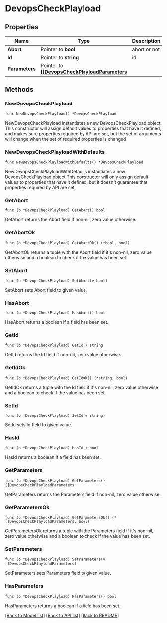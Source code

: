# DevopsCheckPlayload

## Properties

Name | Type | Description | Notes
------------ | ------------- | ------------- | -------------
**Abort** | Pointer to **bool** | abort or not | [optional] 
**Id** | Pointer to **string** | id | [optional] 
**Parameters** | Pointer to [**[]DevopsCheckPlayloadParameters**](DevopsCheckPlayloadParameters.md) |  | [optional] 

## Methods

### NewDevopsCheckPlayload

`func NewDevopsCheckPlayload() *DevopsCheckPlayload`

NewDevopsCheckPlayload instantiates a new DevopsCheckPlayload object
This constructor will assign default values to properties that have it defined,
and makes sure properties required by API are set, but the set of arguments
will change when the set of required properties is changed

### NewDevopsCheckPlayloadWithDefaults

`func NewDevopsCheckPlayloadWithDefaults() *DevopsCheckPlayload`

NewDevopsCheckPlayloadWithDefaults instantiates a new DevopsCheckPlayload object
This constructor will only assign default values to properties that have it defined,
but it doesn't guarantee that properties required by API are set

### GetAbort

`func (o *DevopsCheckPlayload) GetAbort() bool`

GetAbort returns the Abort field if non-nil, zero value otherwise.

### GetAbortOk

`func (o *DevopsCheckPlayload) GetAbortOk() (*bool, bool)`

GetAbortOk returns a tuple with the Abort field if it's non-nil, zero value otherwise
and a boolean to check if the value has been set.

### SetAbort

`func (o *DevopsCheckPlayload) SetAbort(v bool)`

SetAbort sets Abort field to given value.

### HasAbort

`func (o *DevopsCheckPlayload) HasAbort() bool`

HasAbort returns a boolean if a field has been set.

### GetId

`func (o *DevopsCheckPlayload) GetId() string`

GetId returns the Id field if non-nil, zero value otherwise.

### GetIdOk

`func (o *DevopsCheckPlayload) GetIdOk() (*string, bool)`

GetIdOk returns a tuple with the Id field if it's non-nil, zero value otherwise
and a boolean to check if the value has been set.

### SetId

`func (o *DevopsCheckPlayload) SetId(v string)`

SetId sets Id field to given value.

### HasId

`func (o *DevopsCheckPlayload) HasId() bool`

HasId returns a boolean if a field has been set.

### GetParameters

`func (o *DevopsCheckPlayload) GetParameters() []DevopsCheckPlayloadParameters`

GetParameters returns the Parameters field if non-nil, zero value otherwise.

### GetParametersOk

`func (o *DevopsCheckPlayload) GetParametersOk() (*[]DevopsCheckPlayloadParameters, bool)`

GetParametersOk returns a tuple with the Parameters field if it's non-nil, zero value otherwise
and a boolean to check if the value has been set.

### SetParameters

`func (o *DevopsCheckPlayload) SetParameters(v []DevopsCheckPlayloadParameters)`

SetParameters sets Parameters field to given value.

### HasParameters

`func (o *DevopsCheckPlayload) HasParameters() bool`

HasParameters returns a boolean if a field has been set.


[[Back to Model list]](../README.md#documentation-for-models) [[Back to API list]](../README.md#documentation-for-api-endpoints) [[Back to README]](../README.md)


